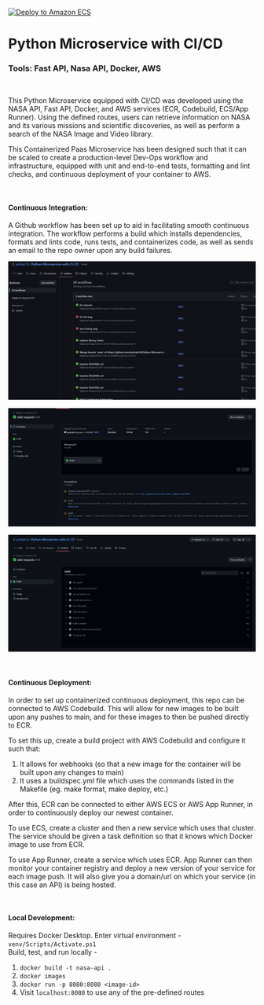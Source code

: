 [![Deploy to Amazon ECS](https://github.com/juishah14/Python-Microservice-with-CI-CD/actions/workflows/devops.yml/badge.svg)](https://github.com/juishah14/Python-Microservice-with-CI-CD/actions/workflows/devops.yml)

# Python Microservice with CI/CD

### Tools: Fast API, Nasa API, Docker, AWS

<br>

This Python Microservice equipped with CI/CD was developed using the NASA API, Fast API, Docker, and AWS services (ECR, Codebuild, ECS/App Runner). Using the defined routes, users can retrieve information on NASA and its various missions and scientific discoveries, as well as perform a search of the NASA Image and Video library.

This Containerized Paas Microservice has been designed such that it can be scaled to create a production-level Dev-Ops workflow and infrastructure, equipped with unit and end-to-end tests, formatting and lint checks, and continuous deployment of your container to AWS.

<br>

#### Continuous Integration:

A Github workflow has been set up to aid in facilitating smooth continuous integration. The workflow performs a build which installs dependencies, formats and lints code, runs tests, and containerizes code, as well as sends an email to the repo owner upon any build failures.

![My Image](images/all_builds.png)

![My Image](images/overview.png)

![My Image](images/build_steps.png)

<br>

#### Continuous Deployment: <br>
In order to set up containerized continuous deployment, this repo can be connected to AWS Codebuild. This will allow for new images to be built upon any pushes to main, and for these images to then be pushed directly to ECR. <br>

To set this up, create a build project with AWS Codebuild and configure it such that:

1. It allows for webhooks (so that a new image for the container will be built upon any changes to main)
2. It uses a buildspec.yml file which uses the commands listed in the Makefile (eg. make format, make deploy, etc.)

After this, ECR can be connected to either AWS ECS or AWS App Runner, in order to continuously deploy our newest container.

To use ECS, create a cluster and then a new service which uses that cluster. The service should be given a task definition so that it knows which Docker image to use from ECR.

To use App Runner, create a service which uses ECR. App Runner can then monitor your container registry and deploy a new version of your service for each image push. It will also give you a domain/url on which your service (in this case an API) is being hosted.

<br>

#### Local Development: <br>
Requires Docker Desktop.
Enter virtual environment - `venv/Scripts/Activate.ps1` <br>
Build, test, and run locally -

1. `docker build -t nasa-api .`
2. `docker images`
3. `docker run -p 8080:8080 <image-id>`
4. Visit `localhost:8080` to use any of the pre-defined routes
